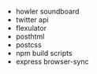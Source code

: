 - howler soundboard
- twitter api
- flexulator
- posthtml
- postcss
- npm build scripts
- express browser-sync
